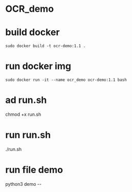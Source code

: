 # OCR_demo
# build docker 
    sudo docker build -t ocr-demo:1.1 . 
# run docker img 
    sudo docker run -it --name ocr_demo ocr-demo:1.1 bash 
# ad run.sh 
   chmod +x run.sh 
# run run.sh 
   ./run.sh 
# run file demo 
 python3 demo -- 
